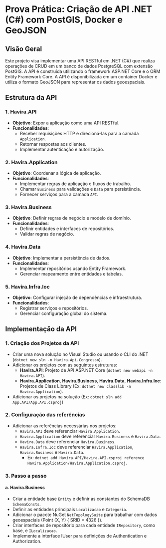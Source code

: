 # Prova Prática: Criação de API .NET (C#) com PostGIS, Docker e GeoJSON

## Visão Geral

Este projeto visa implementar uma API RESTful em .NET (C#) que realiza operações de CRUD em um banco de dados PostgreSQL com extensão PostGIS. A API é construída utilizando o framework ASP.NET Core e o ORM Entity Framework Core. A API é disponibilizada em um container Docker e utiliza o formato GeoJSON para representar os dados geoespaciais.

## Estrutura da API

### 1. **Havira.API**

- **Objetivo**: Expor a aplicação como uma API RESTful.
- **Funcionalidades**:
  - Receber requisições HTTP e direcioná-las para a camada `Application`.
  - Retornar respostas aos clientes.
  - Implementar autenticação e autorização.

### 2. **Havira.Application**

- **Objetivo**: Coordenar a lógica de aplicação.
- **Funcionalidades**:
  - Implementar regras de aplicação e fluxos de trabalho.
  - Chamar `Business` para validações e `Data` para persistência.
  - Fornecer serviços para a camada `API`.

### 3. **Havira.Business**

- **Objetivo**: Definir regras de negócio e modelo de domínio.
- **Funcionalidades**:
  - Definir entidades e interfaces de repositórios.
  - Validar regras de negócio.

### 4. **Havira.Data**

- **Objetivo**: Implementar a persistência de dados.
- **Funcionalidades**:
  - Implementar repositórios usando Entity Framework.
  - Gerenciar mapeamento entre entidades e tabelas.

### 5. **Havira.Infra.Ioc**

- **Objetivo**: Configurar injeção de dependências e infraestrutura.
- **Funcionalidades**:
  - Registrar serviços e repositórios.
  - Gerenciar configuração global do sistema.

## Implementação da API

### 1. Criação dos Projetos da API

- Criar uma nova solução no Visual Studio ou usando o CLI do .NET (`dotnet new sln -n Havira.Api.Congresso`).
- Adicionar os projetos com as seguintes estruturas:
  - **Havira.API**: Projeto de API ASP.NET Core (`dotnet new webapi -n Havira.API`).
  - **Havira.Application**, **Havira.Business**, **Havira.Data**, **Havira.Infra.Ioc**: Projetos de Class Library (Ex: `dotnet new classlib -n Havira.Application`).
- Adicionar os projetos na solução (Ex: `dotnet sln add App.API/App.API.csproj`)

### 2. Configuração das referências

- Adicionar as referências necessárias nos projetos:
  - `Havira.API` deve referenciar `Havira.Application`.
  - `Havira.Application` deve referenciar `Havira.Business` e `Havira.Data`.
  - `Havira.Data` deve referenciar `Havira.Business`.
  - `Havira.Infra.Ioc` deve referenciar `Havira.Application`, `Havira.Business` e `Havira.Data`.
    - Ex: `dotnet add Havira.API/Havira.API.csproj reference Havira.Application/Havira.Application.csproj`.

### 3. Passo a passo

#### a. **Havira.Business**

- Criar a entidade base `Entity` e definir as constantes do SchemaDB `SchemaConsts`.
- Definir as entidades principais `Localizacao` e `Categoria`.
- Adicionar o pacote NuGet `NetTopologySuite` para trabalhar com dados geoespaciais (Point (X, Y) { SRID = 4326 }).
- Criar interfaces de repositório para cada entidade `IRepository`, como base, e `ILocalizacao`.
- Implemente a interface IUser para definições de Authentication e Authorization.
